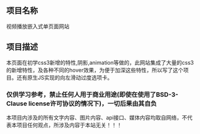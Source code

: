 ## 项目名称
视频播放嵌入式单页面网站

## 项目描述
本页面在初学css3新增的特性,阴影,animation等做的，此网站集成了大量的css3的新增特性，及各种不同的hover效果，为便于加深这些特性，所以写了这个项目。还有原生JS实现的向左滑动过度选项卡。

### 仅供学习参考，禁止任何人用于商业用途(即使在使用了BSD-3-Clause license许可协议的情况下)，一切后果由其自负
本项目内涉及的所有文字内容、图片内容、api接口、媒体内容均取自网络，不代表本项目任何观点，所涉及内容于本站无关！！！
